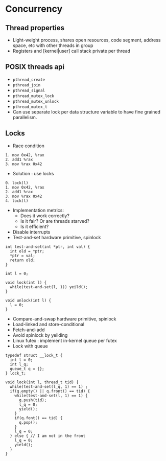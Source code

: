# Concurrency

## Thread properties
- Light-weight process, shares open resources, code segment, address space, etc
  with other threads in group
- Registers and [kernel|user] call stack private per thread

## POSIX threads api
- `pthread_create`
- `pthread_join`
- `pthread_signal`
- `pthread_mutex_lock`
- `pthread_mutex_unlock`
- `pthread_mutex_t`
- Can use separate lock per data structure variable to have fine grained
  parallelism.

## Locks
- Race condition
```
1. mov 0x42, %rax
2. add1 %rax
3. mov %rax 0x42
```
- Solution : use locks
```
0. lock(l)
1. mov 0x42, %rax
2. add1 %rax
3. mov %rax 0x42
4. lock(l)
```
- Implementation metrics:
  + Does it work correctly?
  + Is it fair? Or are threads starved?
  + Is it efficient?
- Disable interrupts 
- Test-and-set hardware primitive, spinlock
```
int test-and-set(int *ptr, int val) {
  int old = *ptr;
  *ptr = val;
  return old;
}

int l = 0;

void lock(int l) {
  while(test-and-set(l, 1)) yeild();
}

void unlock(int l) {
  l = 0;
}
```
- Compare-and-swap hardware primitive, spinlock
- Load-linked and store-conditional
- Fetch-and-add
- Avoid spinlock by yeilding
- Linux futex : implement in-kernel queue per futex
- Lock with queue
```
typedef struct __lock_t {
  int l = 0;
  int l_q;
  queue_t q = {};
} lock_t;

void lock(int l, thread_t tid) {
  while(test-and-set(l_q, 1) == 1) ;
  if(q.empty() || q.front() == tid) {
    while(test-and-set(l, 1) == 1) {
      q.push(tid);
      l_q = 0;
      yield();
    }
    if(q.font() == tid) {
      q.pop();
    }
    l_q = 0;
  } else { // I am not in the front
    l_q = 0;
    yield();
  }
}
```
